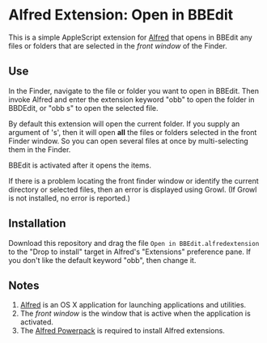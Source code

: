 # Alfred Extension: Open in BBEdit

This is a simple AppleScript extension for [Alfred][]
that opens in BBEdit any files or folders that are selected in the _front
window_ of the Finder. 

## Use

In the Finder, navigate to the file or folder you want to open in BBEdit. Then
invoke Alfred and enter the extension keyword "obb" to open the folder in
BBDEdit, or "obb s" to open the selected file.

By default this extension will open the current folder. If you supply an
argument of 's', then it will open **all** the files or folders selected in the
front Finder window. So you can open several files at once by multi-selecting
them in the Finder.

BBEdit is activated after it opens the items.

If there is a problem locating the front finder window or identify the current
directory or selected files, then an error is displayed using Growl. (If Growl
is not installed, no error is reported.)

## Installation

Download this repository and drag the file `Open in BBEdit.alfredextension` to
the "Drop to install" target in Alfred's "Extensions" preference pane. If you
don't like the default keyword "obb", then change it.

## Notes

1. [Alfred][] is an OS X application for launching applications and utilities.
1. The _front window_ is the window that is active when the application is
activated.
1. The [Alfred Powerpack][] is required to install Alfred extensions.

[Alfred]: http://www.alfredapp.com/
[Alfred Powerpack]: http://www.alfredapp.com/powerpack/
